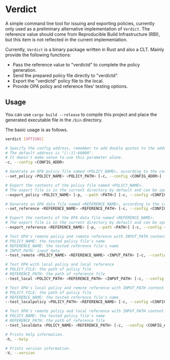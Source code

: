 # Verdict

A simple command line tool for issuing and exporting policies, currently only used as a preliminary alternative implementation of `Verdict`. The reference value should come from Reproducible Build Infrastructure (RBI), but this item is not reflected in the current implementation.

Currently, `Verdict` is a binary package written in Rust and also a CLT. Mainly provide the following functions:

* Pass the reference value to "verdictd" to complete the policy generation.
* Send the prepared policy file directly to "verdictd".
* Export the "verdictd" policy file to the local.
* Provide OPA policy and reference files' testing options.

## Usage

You can use `cargo build --release` to compile this project and place the generated executable file in the `/bin` directory.

The basic usage is as follows.

```bash
verdict [OPTIONS]

# Specify the config address, remember to add double quotes to the address.
# The default address is "[::1]:60000".
# It doesn't make sense to use this parameter alone.
-c, --config <CONFIG_ADDR> 

# Generate an OPA policy file named <POLICY_NAME>, according to the contents in <POLICY_PATH>.
--set_policy <POLICY_NAME> <POLICY_PATH> [-c, --config <CONFIG_ADDR>]

# Export the contents of the policy file named <POLICY_NAME>.
# The export file is in the current directory by default and can be specified by <PATH>.
--export_policy <POLICY_NAME> [-p, --path <PATH>] [-c, --config <CONFIG_ADDR>]

# Generate an OPA data file named <REFERENCE_NAME>, according to the contents in <REFERENCE_PATH>.
--set_reference <REFERENCE_NAME> <REFERENCE_PATH> [-c, --config <CONFIG_ADDR>]

# Export the contents of the OPA data file named <REFERENCE_NAME>.
# The export file is in the current directory by default and can be specified by <PATH>.
--export_reference <REFERENCE_NAME> [-p, --path <PATH>] [-c, --config <CONFIG_ADDR>]

# Test OPA's remote policy and remote reference with INPUT_PATH content
# POLICY_NAME: the tested policy file's name
# REFERENCE_NAME: the tested reference file's name
# INPUT_PATH: input data
--test_remote <POLICY_NAME> <REFERENCE_NAME> <INPUT_PATH> [-c, --config <CONFIG_ADDR>]

# Test OPA with local policy and local reference
# POLICY_FILE: the path of policy file
# REFERENCE_PATH: the path of reference file
--test_local <POLICY_PATH> <REFERENCE_PATH> <INPUT_PATH> [-c, --config <CONFIG_ADDR>]

# Test OPA's local policy and remote reference with INPUT_PATH content
# POLICY_FILE: the path of policy file
# REFERENCE_NAME: the tested reference file's name
--test_localpolicy <POLICY_PATH> <REFERENCE_NAME> [-c, --config <CONFIG_ADDR>]

# Test OPA's remote policy and local reference with INPUT_PATH content
# POLICY_NAME: the tested policy file's name
# REFERENCE_PATH: the path of reference file
--test_localdata <POLICY_NAME> <REFERENCE_PATH> [-c, --config <CONFIG_ADDR>]

# Prints help information.
-h, --help

# Prints version information.
-V, --version
```
